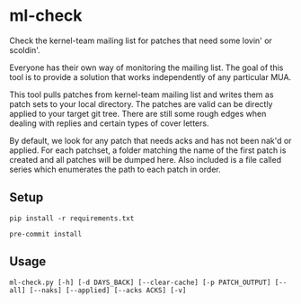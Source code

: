 # ml-check

Check the kernel-team mailing list for patches that need some lovin' or scoldin'.

Everyone has their own way of monitoring the mailing list. The goal of this tool 
is to provide a solution that works independently of any particular MUA. 

This tool pulls patches from kernel-team mailing list and writes them as patch sets
to your local directory. The patches are valid can be directly applied to your 
target git tree. There are still some rough edges when dealing with replies and 
certain types of cover letters.

By default, we look for any patch that needs acks and has not been nak'd or applied. For each patchset, a folder matching the name of the first
patch is created and all patches will be dumped here. Also included is a 
file called series which enumerates the path to each patch in order.

## Setup

    pip install -r requirements.txt

    pre-commit install

## Usage

    ml-check.py [-h] [-d DAYS_BACK] [--clear-cache] [-p PATCH_OUTPUT] [--all] [--naks] [--applied] [--acks ACKS] [-v]
